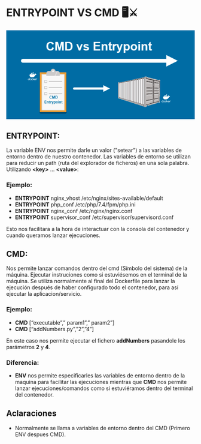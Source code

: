 # ENTRYPOINT VS CMD 🖥⚔️ ️

![ENV VS ENTRYPOINT](/docker-exercises/hw-01/imatges/CMDvsENV.PNG)  

## ENTRYPOINT:
La variable ENV nos permite darle un valor ("setear") a las variables de entorno dentro de nuestro contenedor. Las variables de entorno se utilizan para reducir un path (ruta del explorador de ficheros) en una sola palabra.  
Utilizando **&lt;key>** … **&lt;value>**:
### Ejemplo:
* **ENTRYPOINT** nginx_vhost /etc/nginx/sites-available/default 
* **ENTRYPOINT** php_conf /etc/php/7.4/fpm/php.ini 
* **ENTRYPOINT** nginx_conf /etc/nginx/nginx.conf 
* **ENTRYPOINT** supervisor_conf /etc/supervisor/supervisord.conf 

Esto nos facilitara a la hora de interactuar con la consola del contenedor y cuando queramos lanzar ejecuciones.

## CMD:
Nos permite lanzar comandos dentro del cmd (Símbolo del sistema) de la máquina. Ejecutar instruciones como si estuviésemos en el terminal de la máquina.
Se utiliza normalmente al final del Dockerfile para lanzar la ejecución después de haber configurado todo el contenedor, para así ejecutar la aplicacion/servicio.

### Ejemplo:
* **CMD** [“executable”,” param1”,” param2”]
* **CMD** [“addNumbers.py”,”2”,”4”]


En este caso nos permite ejecutar el fichero **addNumbers** pasandole los parámetros **2** y **4**.

### Diferencia:
* **ENV** nos permite especificarles las variables de entorno dentro de la maquina para facilitar las ejecuciones mientras que **CMD** nos permite lanzar ejecuciones/comandos como si estuviéramos dentro del terminal del contenedor. 

## Aclaraciones
* Normalmente se llama a variables de entorno dentro del CMD (Primero ENV despues CMD).